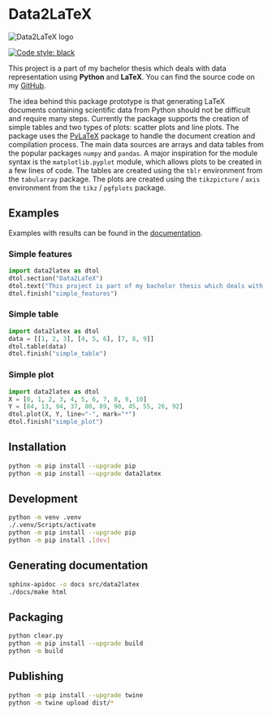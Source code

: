 # Data2LaTeX

![Data2LaTeX logo](docs/_static/img/logo.png)

[![Code style: black](https://img.shields.io/badge/code%20style-black-000000.svg)](https://github.com/psf/black)

This project is a part of my bachelor thesis which deals with data representation using **Python** and **LaTeX**. You can find the source code on my [GitHub](https://github.com/Trolobezka/data2latex).

The idea behind this package prototype is that generating LaTeX documents containing scientific data from Python should not be difficult and require many steps. Currently the package supports the creation of simple tables and two types of plots: scatter plots and line plots. The package uses the [PyLaTeX](https://github.com/JelteF/PyLaTeX) package to handle the document creation and compilation process. The main data sources are arrays and data tables from the popular packages `numpy` and `pandas`. A major inspiration for the module syntax is the `matplotlib.pyplot` module, which allows plots to be created in a few lines of code. The tables are created using the `tblr` environment from the `tabularray` package. The plots are created using the `tikzpicture` / `axis` environment from the `tikz` / `pgfplots` package.

## Examples

Examples with results can be found in the [documentation](https://trolobezka.github.io/data2latex-docs).

### Simple features

```python
import data2latex as dtol
dtol.section("Data2LaTeX")
dtol.text("This project is part of my bachelor thesis which deals with data representation using Python and LaTeX.")
dtol.finish("simple_features")
```

### Simple table

```python
import data2latex as dtol
data = [[1, 2, 3], [4, 5, 6], [7, 8, 9]]
dtol.table(data)
dtol.finish("simple_table")
```

### Simple plot

```python
import data2latex as dtol
X = [0, 1, 2, 3, 4, 5, 6, 7, 8, 9, 10]
Y = [84, 13, 94, 37, 80, 89, 90, 45, 55, 26, 92]
dtol.plot(X, Y, line="-", mark="*")
dtol.finish("simple_plot")
```

## Installation

```bash
python -m pip install --upgrade pip
python -m pip install --upgrade data2latex
```

## Development

```bash
python -m venv .venv
./.venv/Scripts/activate
python -m pip install --upgrade pip
python -m pip install .[dev]
```

## Generating documentation

```bash
sphinx-apidoc -o docs src/data2latex
./docs/make html
```

## Packaging

```bash
python clear.py
python -m pip install --upgrade build
python -m build
```

## Publishing

```bash
python -m pip install --upgrade twine
python -m twine upload dist/*
```